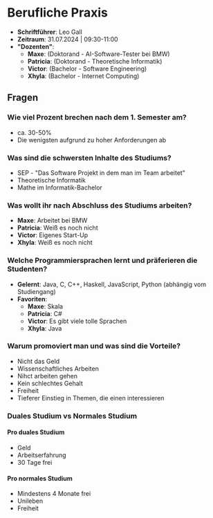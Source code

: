 # Berufliche Praxis
- **Schriftführer**: Leo Gall
- **Zeitraum**: 31.07.2024 | 09:30-11:00
- **"Dozenten"**:
    - **Maxe**: (Doktorand - AI-Software-Tester bei BMW)
    - **Patricia**: (Doktorand - Theoretische Informatik)
    - **Victor**: (Bachelor - Software Engineering)
    - **Xhyla**: (Bachelor - Internet Computing)

## Fragen

### Wie viel Prozent brechen nach dem 1. Semester am?
- ca. 30-50%
- Die wenigsten aufgrund zu hoher Anforderungen ab

### Was sind die schwersten Inhalte des Studiums?
- SEP - "Das Software Projekt in dem man im Team arbeitet"
- Theoretische Informatik
- Mathe im Informatik-Bachelor

### Was wollt ihr nach Abschluss des Studiums arbeiten?
- **Maxe**: Arbeitet bei BMW
- **Patricia**: Weiß es noch nicht
- **Victor**: Eigenes Start-Up
- **Xhyla**: Weiß es noch nicht

### Welche Programmiersprachen lernt und präferieren die Studenten?
- **Gelernt**: Java, C, C++, Haskell, JavaScript, Python (abhängig vom Studiengang)
- **Favoriten**:
    - **Maxe**: Skala
    - **Patricia**: C#
    - **Victor**: Es gibt viele tolle Sprachen
    - **Xhyla**: Java

### Warum promoviert man und was sind die Vorteile?
- Nicht das Geld
- Wissenschaftliches Arbeiten
- Nihct arbeiten gehen
- Kein schlechtes Gehalt
- Freiheit 
- Tieferer Einstieg in Themen, die einen interessieren

### Duales Studium vs Normales Studium
#### Pro duales Studium
- Geld
- Arbeitserfahrung
- 30 Tage frei

#### Pro normales Studium
- Mindestens 4 Monate frei
- Unileben
- Freiheit
